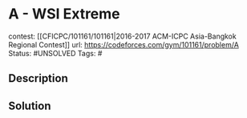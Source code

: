 # A - WSI Extreme

contest: [[CFICPC/101161/101161|2016-2017 ACM-ICPC Asia-Bangkok Regional Contest]]
url: https://codeforces.com/gym/101161/problem/A
Status: #UNSOLVED
Tags: #

## Description

## Solution

